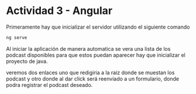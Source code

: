 # Actividad 3 - Angular

Primeramente hay que inicializar el servidor utilizando el siguiente comando

```bash
ng serve
```

Al iniciar la aplicación de manera automatica se vera una lista de los podcast disponibles
para que estos puedan aparecer hay que inicializar el proyecto de java.

veremos dos enlaces uno que redigiria a la raiz donde se muestan los podcast y otro donde 
al dar click será reenviado a un formulario, donde podra registrar el podcast deseado.
